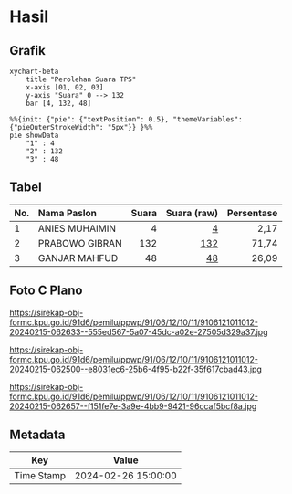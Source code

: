 # Hasil

## Grafik

```mermaid
xychart-beta
    title "Perolehan Suara TPS"
    x-axis [01, 02, 03]
    y-axis "Suara" 0 --> 132
    bar [4, 132, 48]
```

```mermaid
%%{init: {"pie": {"textPosition": 0.5}, "themeVariables": {"pieOuterStrokeWidth": "5px"}} }%%
pie showData
    "1" : 4
    "2" : 132
    "3" : 48
```

## Tabel

| No. | Nama Paslon    | Suara | Suara (raw) | Persentase |
|:--- |:-------------- | -----:| -----------:| ----------:|
| 1   | ANIES MUHAIMIN | 4     | [4][p-1]    | 2,17       |
| 2   | PRABOWO GIBRAN | 132   | [132][p-2]  | 71,74      |
| 3   | GANJAR MAHFUD  | 48    | [48][p-3]   | 26,09      |


[p-1]: https://github.com/gigit-pemilu/pemilu-2024-91-papua/blob/main/pilpres/hitung-suara/sub/91-papua/sub/06-biak-numfor/sub/12-samofa/sub/1011-yafdas/sub/012-tps/sub/paslon-1.txt
[p-2]: https://github.com/gigit-pemilu/pemilu-2024-91-papua/blob/main/pilpres/hitung-suara/sub/91-papua/sub/06-biak-numfor/sub/12-samofa/sub/1011-yafdas/sub/012-tps/sub/paslon-2.txt
[p-3]: https://github.com/gigit-pemilu/pemilu-2024-91-papua/blob/main/pilpres/hitung-suara/sub/91-papua/sub/06-biak-numfor/sub/12-samofa/sub/1011-yafdas/sub/012-tps/sub/paslon-3.txt

## Foto C Plano

https://sirekap-obj-formc.kpu.go.id/91d6/pemilu/ppwp/91/06/12/10/11/9106121011012-20240215-062633--555ed567-5a07-45dc-a02e-27505d329a37.jpg

https://sirekap-obj-formc.kpu.go.id/91d6/pemilu/ppwp/91/06/12/10/11/9106121011012-20240215-062500--e8031ec6-25b6-4f95-b22f-35f617cbad43.jpg

https://sirekap-obj-formc.kpu.go.id/91d6/pemilu/ppwp/91/06/12/10/11/9106121011012-20240215-062657--f151fe7e-3a9e-4bb9-9421-96ccaf5bcf8a.jpg


## Metadata

| Key        | Value               |
| ---------- | ------------------- |
| Time Stamp | 2024-02-26 15:00:00 |



